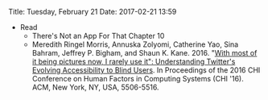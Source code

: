 Title: Tuesday, February 21
Date: 2017-02-21 13:59

- Read
	- There's Not an App For That Chapter 10
	- Meredith Ringel Morris, Annuska Zolyomi, Catherine Yao, Sina
		Bahram, Jeffrey P. Bigham, and Shaun K. Kane. 2016. "[With most of
		it being pictures now, I rarely use it": Understanding Twitter's
		Evolving Accessibility to Blind
		Users](https://doi-org.ezproxy.rit.edu/10.1145/2858036.2858116).
		In Proceedings of the 2016 CHI Conference on Human Factors in
		Computing Systems (CHI '16).  ACM, New York, NY, USA, 5506-5516.

